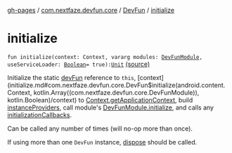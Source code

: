 [gh-pages](../../index.md) / [com.nextfaze.devfun.core](../index.md) / [DevFun](index.md) / [initialize](.)

# initialize

`fun initialize(context: Context, vararg modules: `[`DevFunModule`](../-dev-fun-module/index.md)`, useServiceLoader: `[`Boolean`](https://kotlinlang.org/api/latest/jvm/stdlib/kotlin/-boolean/index.html)` = true): `[`Unit`](https://kotlinlang.org/api/latest/jvm/stdlib/kotlin/-unit/index.html) [(source)](https://github.com/NextFaze/dev-fun/tree/master/devfun/src/main/java/com/nextfaze/devfun/core/DevFun.kt#L148)

Initialize the static [devFun](../dev-fun.md) reference to `this`, [context](initialize.md#com.nextfaze.devfun.core.DevFun$initialize(android.content.Context, kotlin.Array((com.nextfaze.devfun.core.DevFunModule)), kotlin.Boolean)/context) to [Context.getApplicationContext](#), build
[instanceProviders](instance-providers.md), call module's [DevFunModule.initialize](../-dev-fun-module/initialize.md), and calls any [initializationCallbacks](#).

Can be called any number of times (will no-op more than once).

If using more than one `DevFun` instance, [dispose](dispose.md) should be called.

